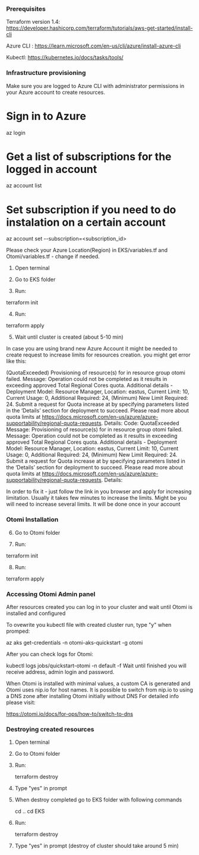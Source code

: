### Prerequisites

Terraform version 1.4:
<https://developer.hashicorp.com/terraform/tutorials/aws-get-started/install-cli>

Azure CLI :
<https://learn.microsoft.com/en-us/cli/azure/install-azure-cli>

Kubectl:
<https://kubernetes.io/docs/tasks/tools/>



### Infrastructure provisioning

Make sure you are logged to Azure CLI with administrator permissions in your Azure account to create resources.

# Sign in to Azure
az login
# Get a list of subscriptions for the logged in account
az account list
# Set subscription if you need to do instalation on a certain account
az account set --subscription=<subscription_id>


Please check your Azure Location(Region) in EKS/variables.tf and Otomi/variables.tf - change if needed.

1. Open terminal

2. Go to EKS folder

3. Run:

terraform init

4. Run:

terraform apply

5. Wait until cluster is created (about 5-10 min)

In case you are using brand new Azure Account it might be needed to create request to increase limits for resources creation. you might get error like this:

(QuotaExceeded) Provisioning of resource(s) for <will be displayed some resources trying to create> in resource group otomi failed. Message: Operation could not be completed as it results in exceeding approved Total Regional Cores quota. Additional details - Deployment Model: Resource Manager, Location: eastus, Current Limit: 10, Current Usage: 0, Additional Required: 24, (Minimum) New Limit Required: 24. Submit a request for Quota increase at <Will be link here> by specifying parameters listed in the ‘Details’ section for deployment to succeed. Please read more about quota limits at https://docs.microsoft.com/en-us/azure/azure-supportability/regional-quota-requests. Details: 
Code: QuotaExceeded
Message: Provisioning of resource(s) for <will be displayed some resources trying to create> in resource group otomi failed. Message: Operation could not be completed as it results in exceeding approved Total Regional Cores quota. Additional details - Deployment Model: Resource Manager, Location: eastus, Current Limit: 10, Current Usage: 0, Additional Required: 24, (Minimum) New Limit Required: 24. Submit a request for Quota increase at <Will be link here> by specifying parameters listed in the ‘Details’ section for deployment to succeed. Please read more about quota limits at https://docs.microsoft.com/en-us/azure/azure-supportability/regional-quota-requests. Details: 

In order to fix it - just follow the link in you browser and apply for increasing limitation. Usually it takes few minutes to increase the limits. Might be you will need to increase several limits. It will be done once in your account

### Otomi Installation

6. Go to Otomi folder

7. Run:

terraform init

8. Run:

terraform apply


### Accessing Otomi Admin panel

After resources created you can log in to your cluster and wait until Otomi is installed and configured

To ovewrite you kubectl file with created cluster run, type "y" when promped:

az aks get-credentials -n otomi-aks-quickstart -g otomi

After you can check logs for Otomi:

kubectl logs jobs/quickstart-otomi -n default -f
Wait until finished you will receive address, admin login and password.

When Otomi is installed with minimal values, a custom CA is generated and Otomi uses nip.io for host names. It is possible to switch from nip.io to using a DNS zone after installing Otomi initially without DNS For detailed info please visit:

<https://otomi.io/docs/for-ops/how-to/switch-to-dns>




### Destroying created resources

1. Open terminal 

2. Go to Otomi folder

3. Run:


    terraform destroy


4. Type "yes" in prompt 

5. When destroy completed go to EKS folder with following commands


    cd ..
    cd EKS


6. Run:


    terraform destroy


7. Type "yes" in prompt (destroy of cluster should take around 5 min)

